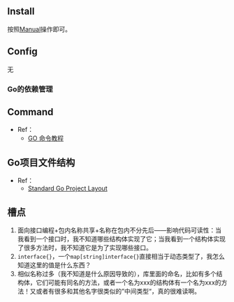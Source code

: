 ## Install
按照[Manual](https://go.dev/doc/install)操作即可。

## Config
无

### Go的依赖管理

## Command

+ Ref：
    + [GO 命令教程](https://docs.kilvn.com/go_command_tutorial/)

## Go项目文件结构

+ Ref：
    + [Standard Go Project Layout](https://github.com/golang-standards/project-layout/blob/master/README_zh.md)

## 槽点

1. 面向接口编程+包内名称共享+名称在包内不分先后——影响代码可读性：当我看到一个接口时，我不知道哪些结构体实现了它；当我看到一个结构体实现了很多方法时，我不知道它是为了实现哪些接口。
2. `interface{}`，一个`map[string]interface{}`直接相当于动态类型了，我怎么知道这里的值是什么东西？
3. 相似名称过多（我不知道是什么原因导致的），库里面的命名，比如有多个结构体，它们可能有同名的方法，或者一个名为xxx的结构体有一个名为xxx的方法！又或者有很多和其他名字很类似的”中间类型“，真的很难读啊。